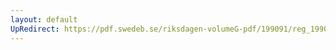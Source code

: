 ```yaml
---
layout: default
UpRedirect: https://pdf.swedeb.se/riksdagen-volumeG-pdf/199091/reg_199091/reg_199091_0543.pdf
---
```

